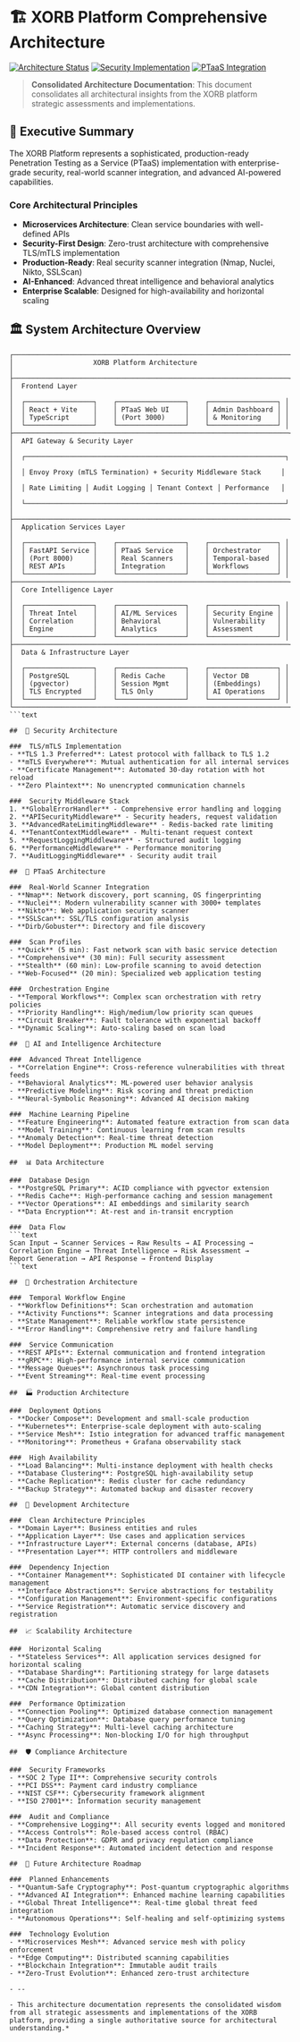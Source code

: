 # 🏗️ XORB Platform Comprehensive Architecture

[![Architecture Status](https://img.shields.io/badge/Architecture-Production%20Ready-green)](#production-ready-components)
[![Security Implementation](https://img.shields.io/badge/Security-Enterprise%20Grade-blue)](#security-architecture)
[![PTaaS Integration](https://img.shields.io/badge/PTaaS-Real%20World%20Scanners-orange)](#ptaas-architecture)

> **Consolidated Architecture Documentation**: This document consolidates all architectural insights from the XORB platform strategic assessments and implementations.

##  🎯 Executive Summary

The XORB Platform represents a sophisticated, production-ready Penetration Testing as a Service (PTaaS) implementation with enterprise-grade security, real-world scanner integration, and advanced AI-powered capabilities.

###  Core Architectural Principles
- **Microservices Architecture**: Clean service boundaries with well-defined APIs
- **Security-First Design**: Zero-trust architecture with comprehensive TLS/mTLS implementation
- **Production-Ready**: Real security scanner integration (Nmap, Nuclei, Nikto, SSLScan)
- **AI-Enhanced**: Advanced threat intelligence and behavioral analytics
- **Enterprise Scalable**: Designed for high-availability and horizontal scaling

##  🏛️ System Architecture Overview

```text
┌─────────────────────────────────────────────────────────────────────┐
│                    XORB Platform Architecture                       │
├─────────────────────────────────────────────────────────────────────┤
│  Frontend Layer                                                     │
│  ┌─────────────────┐    ┌─────────────────┐    ┌─────────────────┐ │
│  │ React + Vite    │    │ PTaaS Web UI    │    │ Admin Dashboard │ │
│  │ TypeScript      │    │ (Port 3000)     │    │ & Monitoring    │ │
│  └─────────────────┘    └─────────────────┘    └─────────────────┘ │
├─────────────────────────────────────────────────────────────────────┤
│  API Gateway & Security Layer                                       │
│  ┌─────────────────────────────────────────────────────────────────┐ │
│  │ Envoy Proxy (mTLS Termination) + Security Middleware Stack     │ │
│  │ Rate Limiting │ Audit Logging │ Tenant Context │ Performance   │ │
│  └─────────────────────────────────────────────────────────────────┘ │
├─────────────────────────────────────────────────────────────────────┤
│  Application Services Layer                                         │
│  ┌─────────────────┐    ┌─────────────────┐    ┌─────────────────┐ │
│  │ FastAPI Service │    │ PTaaS Service   │    │ Orchestrator    │ │
│  │ (Port 8000)     │    │ Real Scanners   │    │ Temporal-based  │ │
│  │ REST APIs       │    │ Integration     │    │ Workflows       │ │
│  └─────────────────┘    └─────────────────┘    └─────────────────┘ │
├─────────────────────────────────────────────────────────────────────┤
│  Core Intelligence Layer                                            │
│  ┌─────────────────┐    ┌─────────────────┐    ┌─────────────────┐ │
│  │ Threat Intel    │    │ AI/ML Services  │    │ Security Engine │ │
│  │ Correlation     │    │ Behavioral      │    │ Vulnerability   │ │
│  │ Engine          │    │ Analytics       │    │ Assessment      │ │
│  └─────────────────┘    └─────────────────┘    └─────────────────┘ │
├─────────────────────────────────────────────────────────────────────┤
│  Data & Infrastructure Layer                                        │
│  ┌─────────────────┐    ┌─────────────────┐    ┌─────────────────┐ │
│  │ PostgreSQL      │    │ Redis Cache     │    │ Vector DB       │ │
│  │ (pgvector)      │    │ Session Mgmt    │    │ (Embeddings)    │ │
│  │ TLS Encrypted   │    │ TLS Only        │    │ AI Operations   │ │
│  └─────────────────┘    └─────────────────┘    └─────────────────┘ │
└─────────────────────────────────────────────────────────────────────┘
```text

##  🔐 Security Architecture

###  TLS/mTLS Implementation
- **TLS 1.3 Preferred**: Latest protocol with fallback to TLS 1.2
- **mTLS Everywhere**: Mutual authentication for all internal services
- **Certificate Management**: Automated 30-day rotation with hot reload
- **Zero Plaintext**: No unencrypted communication channels

###  Security Middleware Stack
1. **GlobalErrorHandler** - Comprehensive error handling and logging
2. **APISecurityMiddleware** - Security headers, request validation
3. **AdvancedRateLimitingMiddleware** - Redis-backed rate limiting
4. **TenantContextMiddleware** - Multi-tenant request context
5. **RequestLoggingMiddleware** - Structured audit logging
6. **PerformanceMiddleware** - Performance monitoring
7. **AuditLoggingMiddleware** - Security audit trail

##  🎯 PTaaS Architecture

###  Real-World Scanner Integration
- **Nmap**: Network discovery, port scanning, OS fingerprinting
- **Nuclei**: Modern vulnerability scanner with 3000+ templates
- **Nikto**: Web application security scanner
- **SSLScan**: SSL/TLS configuration analysis
- **Dirb/Gobuster**: Directory and file discovery

###  Scan Profiles
- **Quick** (5 min): Fast network scan with basic service detection
- **Comprehensive** (30 min): Full security assessment
- **Stealth** (60 min): Low-profile scanning to avoid detection
- **Web-Focused** (20 min): Specialized web application testing

###  Orchestration Engine
- **Temporal Workflows**: Complex scan orchestration with retry policies
- **Priority Handling**: High/medium/low priority scan queues
- **Circuit Breaker**: Fault tolerance with exponential backoff
- **Dynamic Scaling**: Auto-scaling based on scan load

##  🤖 AI and Intelligence Architecture

###  Advanced Threat Intelligence
- **Correlation Engine**: Cross-reference vulnerabilities with threat feeds
- **Behavioral Analytics**: ML-powered user behavior analysis
- **Predictive Modeling**: Risk scoring and threat prediction
- **Neural-Symbolic Reasoning**: Advanced AI decision making

###  Machine Learning Pipeline
- **Feature Engineering**: Automated feature extraction from scan data
- **Model Training**: Continuous learning from scan results
- **Anomaly Detection**: Real-time threat detection
- **Model Deployment**: Production ML model serving

##  📊 Data Architecture

###  Database Design
- **PostgreSQL Primary**: ACID compliance with pgvector extension
- **Redis Cache**: High-performance caching and session management
- **Vector Operations**: AI embeddings and similarity search
- **Data Encryption**: At-rest and in-transit encryption

###  Data Flow
```text
Scan Input → Scanner Services → Raw Results → AI Processing →
Correlation Engine → Threat Intelligence → Risk Assessment →
Report Generation → API Response → Frontend Display
```text

##  🔄 Orchestration Architecture

###  Temporal Workflow Engine
- **Workflow Definitions**: Scan orchestration and automation
- **Activity Functions**: Scanner integrations and data processing
- **State Management**: Reliable workflow state persistence
- **Error Handling**: Comprehensive retry and failure handling

###  Service Communication
- **REST APIs**: External communication and frontend integration
- **gRPC**: High-performance internal service communication
- **Message Queues**: Asynchronous task processing
- **Event Streaming**: Real-time event processing

##  🏭 Production Architecture

###  Deployment Options
- **Docker Compose**: Development and small-scale production
- **Kubernetes**: Enterprise-scale deployment with auto-scaling
- **Service Mesh**: Istio integration for advanced traffic management
- **Monitoring**: Prometheus + Grafana observability stack

###  High Availability
- **Load Balancing**: Multi-instance deployment with health checks
- **Database Clustering**: PostgreSQL high-availability setup
- **Cache Replication**: Redis cluster for cache redundancy
- **Backup Strategy**: Automated backup and disaster recovery

##  🔧 Development Architecture

###  Clean Architecture Principles
- **Domain Layer**: Business entities and rules
- **Application Layer**: Use cases and application services
- **Infrastructure Layer**: External concerns (database, APIs)
- **Presentation Layer**: HTTP controllers and middleware

###  Dependency Injection
- **Container Management**: Sophisticated DI container with lifecycle management
- **Interface Abstractions**: Service abstractions for testability
- **Configuration Management**: Environment-specific configurations
- **Service Registration**: Automatic service discovery and registration

##  📈 Scalability Architecture

###  Horizontal Scaling
- **Stateless Services**: All application services designed for horizontal scaling
- **Database Sharding**: Partitioning strategy for large datasets
- **Cache Distribution**: Distributed caching for global scale
- **CDN Integration**: Global content distribution

###  Performance Optimization
- **Connection Pooling**: Optimized database connection management
- **Query Optimization**: Database query performance tuning
- **Caching Strategy**: Multi-level caching architecture
- **Async Processing**: Non-blocking I/O for high throughput

##  🛡️ Compliance Architecture

###  Security Frameworks
- **SOC 2 Type II**: Comprehensive security controls
- **PCI DSS**: Payment card industry compliance
- **NIST CSF**: Cybersecurity framework alignment
- **ISO 27001**: Information security management

###  Audit and Compliance
- **Comprehensive Logging**: All security events logged and monitored
- **Access Controls**: Role-based access control (RBAC)
- **Data Protection**: GDPR and privacy regulation compliance
- **Incident Response**: Automated incident detection and response

##  🚀 Future Architecture Roadmap

###  Planned Enhancements
- **Quantum-Safe Cryptography**: Post-quantum cryptographic algorithms
- **Advanced AI Integration**: Enhanced machine learning capabilities
- **Global Threat Intelligence**: Real-time global threat feed integration
- **Autonomous Operations**: Self-healing and self-optimizing systems

###  Technology Evolution
- **Microservices Mesh**: Advanced service mesh with policy enforcement
- **Edge Computing**: Distributed scanning capabilities
- **Blockchain Integration**: Immutable audit trails
- **Zero-Trust Evolution**: Enhanced zero-trust architecture

- --

- This architecture documentation represents the consolidated wisdom from all strategic assessments and implementations of the XORB platform, providing a single authoritative source for architectural understanding.*